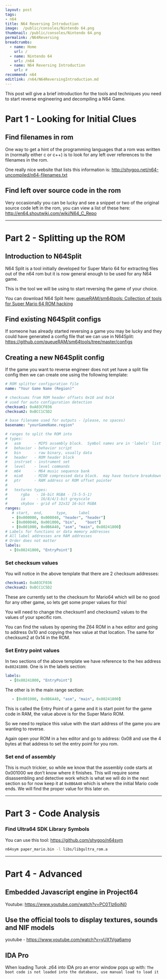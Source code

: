 ```yaml
---
layout: post
tags: 
- n64
title: N64 Reversing Introduction
image:  /public/consoles/Nintendo 64.png
thumbnail: /public/consoles/Nintendo 64.png
permalink: /N64Reversing
breadcrumbs:
  - name: Home
    url: /
  - name: Nintendo 64
    url: /n64
  - name: N64 Reversing Introduction
    url: #
recommend: n64
editlink: /n64/N64ReversingIntroduction.md
---
```


This post will give a brief introduction for the tools and techniques you need to start reverse engineering and decompiling a N64 Game.

# Part 1 - Looking for Initial Clues

## Find filenames in rom
One way to get a hint of the programming languages that a rom was written in (normally either c or c++) is to look for any left over references to the filenames in  the rom.

One really nice website that lists this information is:
http://shygoo.net/n64-uncompiled/n64-filenames.txt

## Find left over source code in the rom
Very occasionally you can be lucky and see a snippet or two of the original source code left in the rom, you can view a list of these here:
http://en64.shoutwiki.com/wiki/N64_C_Repo

-------

# Part 2 - Splitting up the ROM

## Introduction to N64Split
N64 Split is a tool initially developed for Super Mario 64 for extracting files out of the n64 rom but it is now general enough to be used for any N64 game.

This is the tool we will be using to start reversing the game of your choice.

You can download N64 Split here: [queueRAM/sm64tools: Collection of tools for Super Mario 64 ROM hacking](https://github.com/queueRAM/sm64tools)

## Find existing N64Split configs
If someone has already started reversing a game you may be lucky and they could have generated a config file that we can use in N64Split:
https://github.com/queueRAM/sm64tools/tree/master/configs

## Creating a new N64Split config
If the game you want to reverse engineer does not yet have a split file config then we can create one using the following template:
```yaml
# ROM splitter configuration file
name: "Your Game Name (Region)"

# checksums from ROM header offsets 0x10 and 0x14
# used for auto configuration detection
checksum1: 0xA03CF036
checksum2: 0xBCC1C5D2

# base filename used for outputs - [please, no spaces)
basename: "yourGameName.region"

# ranges to split the ROM into
# types:
#   asm      - MIPS assembly block.  Symbol names are in 'labels' list below
#   behavior - behavior script
#   bin      - raw binary, usually data
#   header   - ROM header block
#   instrset - instrument set
#   level    - level commands
#   m64      - M64 music sequence bank
#   mio0     - MIO0 compressed data block.  may have texture breakdown
#   ptr      - RAM address or ROM offset pointer
#
#   textures types:
#      rgba   - 16-bit RGBA - [5-5-5-1)
#      ia     - 16/8/4/1-bit greyscale
#      skybox - grid of 32x32 16-bit RGBA
ranges:
   # start,  end,      type,     label
   - [0x000000, 0x000040, "header", "header"]
   - [0x000040, 0x001000, "bin",    "boot"]
   - [0x001000, 0x0B6A40, "asm", "main", 0x80241800]
# Labels for functions or data memory addresses
# All label addresses are RAM addresses
# Order does not matter
labels:
  - [0x80241800, "EntryPoint"]
```

### Set checksum values
You will notice in the above template that there are 2 checksum addresses:
```yaml
checksum1: 0xA03CF036
checksum2: 0xBCC1C5D2
```
These are currently set to the checksum for Mario64 which will be no good for any other game, so lets get some proper values for this!

You will need to change the checksum1 and checksum2 values to the values of your specific rom. 

You can find the values by opening the Z64 ROM in a hex editor and going to address 0x10 and copying the hex value at that location. The same for checksum2 at 0x14 in the ROM.

### Set Entry point values
In two sections of the above template we have reference to the hex address `0x80241800`.
One is in the labels section:
```yaml
labels:
  - [0x80241800, "EntryPoint"]
```

The other is in the main range section:
```yaml
   - [0x001000, 0x0B6A40, "asm", "main", 0x80241800]
```

 This is called the Entry Point of a game and it is start point for the game code in RAM, the value above is for the Super Mario ROM.

So we need to replace this value with the start address of the game you are wanting to reverse.

Again open your ROM in a hex editor and go to address: 0x08 and use the 4 bytes at that address to set the entry point for you rom.

### Set end of assembly
This is much trickier, so while we know that the assembly code starts at 0x001000 we don’t know where it finishes. This will require some disassembling and detective work which is what we will do in the next section so for now keep it at `0x0B6A40` which is where the initial Mario code ends. We will find the proper value for this later on.

------
# Part 3 - Code Analysis

### Find Ultra64 SDK Library Symbols
You can use this tool: https://github.com/shygoo/n64sym 
```bash
n64sym paper_mario.bin -l libs/libgultra_rom.a
```

-------
# Part 4 - Advanced

## Embedded Javascript engine in Project64
Youtube: https://www.youtube.com/watch?v=PC0Tlz6oiN0 

## Use the official tools to display textures, sounds and NIF models
youtube - https://www.youtube.com/watch?v=yUX1Vga6amg 

## IDA Pro
When loading Turok .z64 into IDA pro an error window pops up with:
`The boot code is not loaded into the database, use manual load to load it`

